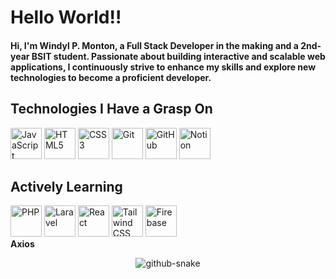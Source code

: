 <h1 align="left">Hello World!!</h1>

<h4 align="left">
  Hi, I'm Windyl P. Monton, a Full Stack Developer in the making and a 2nd-year BSIT student. 
  Passionate about building interactive and scalable web applications, I continuously strive to enhance my skills and explore new technologies to become a proficient developer.
</h4>

<h2 align="left">Technologies I Have a Grasp On</h2>

<div align="left">
  <img src="https://cdn.jsdelivr.net/gh/devicons/devicon/icons/javascript/javascript-original.svg" title="JavaScript" width="50" height="50"/>  
  <img src="https://cdn.jsdelivr.net/gh/devicons/devicon/icons/html5/html5-original.svg" title="HTML5" width="50" height="50"/>  
  <img src="https://cdn.jsdelivr.net/gh/devicons/devicon/icons/css3/css3-original.svg" title="CSS3" width="50" height="50"/>  
  <img src="https://cdn.jsdelivr.net/gh/devicons/devicon/icons/git/git-original.svg" title="Git" width="50" height="50"/>  
  <img src="https://cdn.jsdelivr.net/gh/devicons/devicon/icons/github/github-original.svg" title="GitHub" width="50" height="50"/>  
  <img src="https://cdn.jsdelivr.net/gh/devicons/devicon/icons/notion/notion-original.svg" title="Notion" width="50" height="50"/>
</div>

<h2 align="left">Actively Learning</h2>

<div align="left">
  <img src="https://cdn.jsdelivr.net/gh/devicons/devicon/icons/php/php-original.svg" title="PHP" width="50" height="50"/>  
  <img src="https://cdn.jsdelivr.net/gh/devicons/devicon/icons/laravel/laravel-original.svg" title="Laravel" width="50" height="50"/>  
  <img src="https://cdn.jsdelivr.net/gh/devicons/devicon/icons/react/react-original.svg" title="React" width="50" height="50"/>  
  <img src="https://cdn.jsdelivr.net/gh/devicons/devicon/icons/tailwindcss/tailwindcss-original.svg" title="Tailwind CSS" width="50" height="50"/>  
  <img src="https://cdn.jsdelivr.net/gh/devicons/devicon/icons/firebase/firebase-plain.svg" title="Firebase" width="50" height="50"/>
  <br>
  <strong>Axios</strong>
</div>

<p align="center">
  <picture>
    <source media="(prefers-color-scheme: dark)" srcset="https://raw.githubusercontent.com/MERNMagician/MERNMagician/output/github-snake-dark.svg" />
    <source media="(prefers-color-scheme: light)" srcset="https://raw.githubusercontent.com/MERNMagician/MERNMagician/output/github-snake.svg" />
    <img alt="github-snake" src="https://raw.githubusercontent.com/MERNMagician/MERNMagician/output/github-snake.svg" />
  </picture>
</p>

